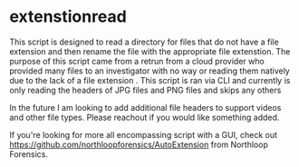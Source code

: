 # extenstionread
This script is designed to read a directory for files that do not have a file extension and then rename the file with the appropriate file extenstion. 
The purpose of this script came from a retrun from a cloud provider who provided many files to an investigator with no way or reading them natively due to the lack of a file extension
. 
This script is ran via CLI and currently is only reading the headers of JPG files and PNG files and skips any others

In the future I am looking to add additional file headers to support videos and other file types. Please reachout if you would like something added.

If you're looking for more all encompassing script with a GUI, check out https://github.com/northloopforensics/AutoExtension from Northloop Forensics.

